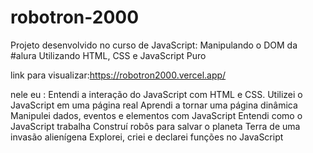 # robotron-2000

Projeto desenvolvido no curso de JavaScript: Manipulando o DOM da #alura
Utilizando HTML, CSS e JavaScript Puro

link para visualizar:https://robotron2000.vercel.app/

nele eu :
Entendi a interação do JavaScript com HTML e CSS.
Utilizei o JavaScript em uma página real
Aprendi a tornar uma página dinâmica
Manipulei dados, eventos e elementos com JavaScript
Entendi como o JavaScript trabalha
Construí robôs para salvar o planeta Terra de uma invasão alienígena
Explorei, criei e declarei funções no JavaScript

